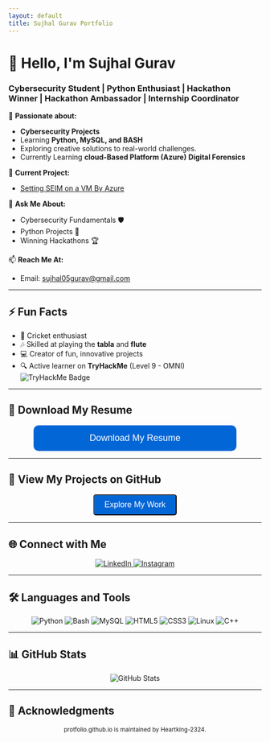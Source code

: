 ```yaml
---
layout: default
title: Sujhal Gurav Portfolio
---
```


# 👋 Hello, I'm **Sujhal Gurav**  
### Cybersecurity Student | Python Enthusiast | Hackathon Winner | Hackathon Ambassador | Internship Coordinator  

🌱 **Passionate about:**  
- **Cybersecurity Projects**  
- Learning **Python, MySQL, and BASH**   
- Exploring creative solutions to real-world challenges.  
- Currently Learning **cloud-Based Platform (Azure)** **Digital Forensics**  

🔭 **Current Project:**  
- [Setting SEIM on a VM By Azure](https://github.com/Heartking-2324/SEIM_Azure)  

💬 **Ask Me About:**  
- Cybersecurity Fundamentals 🛡️  
- Python Projects 🐍  
- Winning Hackathons 🏆  

📫 **Reach Me At:**  
- Email: [sujhal05gurav@gmail.com](mailto:sujhal05gurav@gmail.com)  

---

## ⚡ Fun Facts
- 🏏 Cricket enthusiast  
- 🎶 Skilled at playing the **tabla** and **flute**  
- 💻 Creator of fun, innovative projects  
- 🔍 Active learner on **TryHackMe** (Level 9 - OMNI)  
  ![TryHackMe Badge](https://tryhackme-badges.s3.amazonaws.com/Heartking.png)

---

## 📄 Download My Resume  
<p align="center">
  <a href="resume.pdf" download>
    <button style="width: 80%; background-color:#0366d6; color:white; padding:15px 20px; border:none; border-radius:10px; font-size:18px; cursor:pointer;">
      Download My Resume
    </button>
  </a>
</p>

---

## 🚀 View My Projects on GitHub  
<p align="center">
  <a href="https://github.com/Heartking-2324" target="_blank">
    <button style="background-color:#0366d6; color:white; padding:10px 20px; border-radius:5px; font-size:16px;">Explore My Work</button>
  </a>
</p>

---

## 🌐 Connect with Me  
<p align="center">
  <a href="https://linkedin.com/in/sujhalgurav" target="_blank">
    <img src="https://img.shields.io/badge/LinkedIn-Sujhal%20Gurav-blue?style=for-the-badge&logo=linkedin" alt="LinkedIn">
  </a>
  <a href="https://instagram.com/heartking_2324/" target="_blank">
    <img src="https://img.shields.io/badge/Instagram-Heartking__2324-purple?style=for-the-badge&logo=instagram" alt="Instagram">
  </a>
</p>

---

## 🛠️ Languages and Tools  
<p align="center">
  <img src="https://img.shields.io/badge/-Python-FFD43B?style=for-the-badge&logo=python&logoColor=blue" alt="Python">
  <img src="https://img.shields.io/badge/-Bash-4EAA25?style=for-the-badge&logo=gnu-bash&logoColor=white" alt="Bash">
  <img src="https://img.shields.io/badge/-MySQL-4479A1?style=for-the-badge&logo=mysql&logoColor=white" alt="MySQL">
  <img src="https://img.shields.io/badge/-HTML5-E34F26?style=for-the-badge&logo=html5&logoColor=white" alt="HTML5">
  <img src="https://img.shields.io/badge/-CSS3-1572B6?style=for-the-badge&logo=css3&logoColor=white" alt="CSS3">
  <img src="https://img.shields.io/badge/-Linux-FCC624?style=for-the-badge&logo=linux&logoColor=black" alt="Linux">
  <img src="https://img.shields.io/badge/-C++-00599C?style=for-the-badge&logo=c%2B%2B&logoColor=white" alt="C++">
</p>

---

## 📊 GitHub Stats  
<p align="center">
  <img src="https://github-readme-stats.vercel.app/api/top-langs/?username=Heartking-2324&layout=compact&theme=radical" alt="GitHub Stats">
</p>

---

## 📜 Acknowledgments  
<p align="center">
  <small>protfolio.github.io is maintained by Heartking-2324.</small>
</p>
